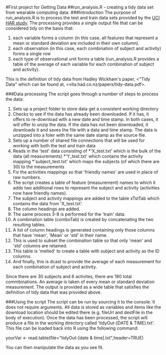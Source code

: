 #First project for Getting Data
##run_analysis.R - creating a tidy data set from wearable computing data.
###Introduction
The purpose of run_analysis.R is to process the test and train data sets provided by the [UCI HAR study](https://d396qusza40orc.cloudfront.net/getdata%2Fprojectfiles%2FUCI%20HAR%20Dataset.zip). The processing provides a single output file that can be considered tidy on the basis that:

1. each variable forms a column (in this case, all features that represent a mean or standard deviation are included in their own column).
2. each observation (in this case, each combination of subject and activity) forms a single row
3. each type of observational unit forms a table (run_analysis.R provides a table of the average of each variable for each combination of subject and activity). 

This is the definition of tidy data from Hadley Wickham's paper, <"Tidy Data" which can be found at, <vita.had.co.nz/papers/tidy-data.pdf>.

###Data processing
The script goes through a number of steps to process the data:

1. Sets up a project folder to store data get a consistent working directory
2. Checks to see if the data has already been downloaded. If it has, it offers to re-download with a new date and time stamp. In both cases, it will offer to unzip the data. If the data has not been downloaded, it downloads it and saves the file with a data and time stamp. The data is unzipped into a foler with the same date stamp as the source file.
3. Sets up a number of shared file connections that will be used for working with both the test and train data
4. Reads in the 'test' data consisting of 
	*'X_test.txt' which is the bulk of the data (all measurements)
	*'Y_test.txt' which contains the activity mapping
	*'subject_test.txt' which maps the subjects (of which there are 30) to the measurements
5. Fix the activities mappings so that 'friendly names' are used in place of raw numbers.  
6. The script creates a table of feature (measurement) names to which it adds two additional rows to represent the subject and activity (activities now have friendly names).
7. The subject and activity mappings are added to the table xTstTab which contains the data from 'X_test.txt'.
8. The column headings are added.
9. The same process 3-8 is performed for the 'train' data.
10. A combination table (comboTab) is created by concatenating the two resulting tables.
11. A list of column headings is generated containing only those columns that have 'mean', 'Mean' or 'std' in their name.
12. This is used to subset the combination table so that only 'mean' and 'std' columns are retained.
13. This table is 'melted' to create a table with subject and activity as the ID columns. 
14. And finally, this is dcast to provide the average of each measurement for each combination of subject and activity.

Since there are 30 subjects and 6 activites, there are 180 total commbinations. An average is taken of every mean or standard deviation measurement. The output is provided as a wide table that satisfies the definition of tidy data that was provided above.
 
###Using the script
The script can be run by sourcing it to the console. It does not require arguments. All data is stored as variables and items like the download location should be edited there (e.g. fileUrl and destFile in the body of execution). Once the data has been processed, the script will produce a file in the working directory called 'tidyOut-[DATE & TIME].txt'. This file can be loaded back into R using the following command:

yourVar <- read.table(file="tidyOut-[date & time].txt",header=TRUE)

You can then manipulate the data as you see fit.
